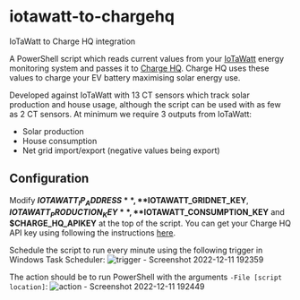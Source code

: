 # iotawatt-to-chargehq
IoTaWatt to Charge HQ integration

A PowerShell script which reads current values from your [IoTaWatt](https://iotawatt.com/) energy monitoring system and passes it to [Charge HQ](https://chargehq.net/). Charge HQ uses these values to charge your EV battery maximising solar energy use.

Developed against IoTaWatt with 13 CT sensors which track solar production and house usage, although the script can be used with as few as 2 CT sensors. At minimum we require 3 outputs from IoTaWatt:
* Solar production
* House consumption
* Net grid import/export (negative values being export)

## Configuration
Modify **$IOTAWATT_IP_ADDRESS**, **$IOTAWATT_GRIDNET_KEY**, **$IOTAWATT_PRODUCTION_KEY**, **$IOTAWATT_CONSUMPTION_KEY** and **$CHARGE_HQ_APIKEY** at the top of the script. You can get your Charge HQ API key using following the instructions [here](https://chargehq.net/kb/push-api).

Schedule the script to run every minute using the following trigger in Windows Task Scheduler:
![trigger - Screenshot 2022-12-11 192359](https://user-images.githubusercontent.com/11766807/206900800-6b03c142-124c-4e59-b450-79e2198b8c60.png)

The action should be to run PowerShell with the arguments `-File [script location]`:
![action - Screenshot 2022-12-11 192449](https://user-images.githubusercontent.com/11766807/206900854-b8dd2059-1553-432d-be39-0725d2669ef1.png)
